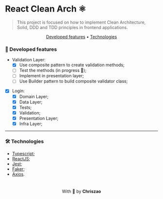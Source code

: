 # React Clean Arch ⚛️

> This project is focused on how to implement Clean Architecture, Solid, DDD and TDD principles in frontend applications.

<p align="center">
 <a href="#features-desenvolvidas">Developed features</a> •
 <a href="#technologies">Technologies</a>
</p>

<!-- <img src="/clynic-test.gif" alt="exemplo sistema clynic"> -->

### 🚀 Developed features

- Validation Layer:
  - [x] Use composite pattern to create validation methods;
  - [ ] Test the methods (in progress 🚧);
  - [ ] Implement in presentation layer;
  - [ ] Use Builder pattern to build composite validator class;

- [X] Login:
    - [X] Domain Layer;
    - [X] Data Layer;
    - [X] Tests;
    - [x] Validation;
    - [x] Presentation Layer;
    - [x] Infra Layer;
---
### 🛠️ Technologies
- [Typescript](https://www.typescriptlang.org/docs/);
- [ReactJS](https://pt-br.reactjs.org/docs/getting-started.html);
- [Jest](https://jestjs.io/);
- [Faker](https://fakerjs.dev/);
- [Axios](https://axios-http.com/docs/intro).


<p align="center" style="margin-top: 20px; padding-top: 20px;">
  With 💙 by <strong>Chriszao</strong>
</p>
